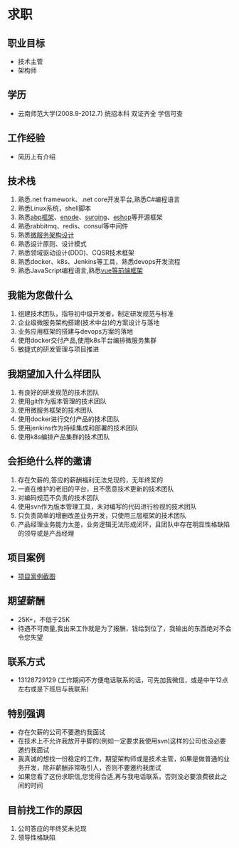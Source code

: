 # 求职

## 职业目标
- 技术主管
- 架构师

## 学历
- 云南师范大学(2008.9-2012.7) 统招本科 双证齐全 学信可查

## 工作经验
- 简历上有介绍

## 技术栈
1. 熟悉.net framework、.net core开发平台,熟悉C#编程语言
2. 熟悉Linux系统，shell脚本
3. 熟悉[abp框架](https://github.com/aspnetboilerplate/aspnetboilerplate)、[enode](https://github.com/tangxuehua/enode)、[surging](https://github.com/dotnetcore/surging)、[eshop](https://github.com/dotnet-architecture/eShopOnContainers)等开源框架
4. 熟悉rabbitmq、redis、consul等中间件
5. 熟悉[微服务架构设计](https://github.com/liuhll/Surging.Sample)
6. 熟悉设计原则、设计模式
7. 熟悉领域驱动设计(DDD)、CQSR技术框架
8. 熟悉docker、k8s、Jenkins等工具，熟悉devops开发流程
9. 熟悉JavaScript编程语言,熟悉[vue等前端框架](https://github.com/liuhll/LotteryApp2)

## 我能为您做什么
1. 组建技术团队，指导初中级开发者，制定研发规范与标准
2. 企业级微服务架构搭建(技术中台)的方案设计与落地
3. 业务应用框架的搭建与devops方案的落地
4. 使用docker交付产品,使用k8s平台编排微服务集群
5. 敏捷式的研发管理与项目推进

## 我期望加入什么样团队
1. 有良好的研发规范的技术团队
2. 使用git作为版本管理的技术团队
3. 使用微服务框架的技术团队
4. 使用docker进行交付产品的技术团队
5. 使用jenkins作为持续集成和部署的技术团队
6. 使用k8s编排产品集群的技术团队

## 会拒绝什么样的邀请
1. 存在欠薪的,答应的薪酬福利无法兑现的，无年终奖的
2. 一直在维护的老旧的平台，且不愿意技术更新的技术团队
3. 对编码规范不负责的技术团队
4. 使用svn作为版本管理工具，未对编写的代码进行检视的技术团队
5. 只负责简单的增删改差业务开发，只使用三层框架的技术团队
6. 产品经理业务能力太差，业务逻辑无法形成闭环，且团队中存在明显性格缺陷的领导或是产品经理

## 项目案例
- [项目案例截图](./project_case.md)

## 期望薪酬
- 25K+，不低于25K
- 待遇不可商量,我出来工作就是为了报酬，钱给到位了，我输出的东西绝对不会令您失望

## 联系方式
- 13128729129 (工作期间不方便电话联系的话，可先加我微信，或是中午12点左右或是下班后与我联系)

## 特别强调
- 存在欠薪的公司不要邀约我面试
- 在技术上不允许我放开手脚的(例如一定要求我使用svn)这样的公司也没必要邀约我面试
- 我真诚的想找一份稳定的工作，期望架构师或是技术主管，如果是做普通的业务开发，除非薪酬非常吸引人，否则不要邀约我面试
- 如果您看了这份求职信,您觉得合适,再与我电话联系，否则没必要浪费彼此之间的时间

## 目前找工作的原因
1. 公司答应的年终奖未兑现
2. 领导性格缺陷
